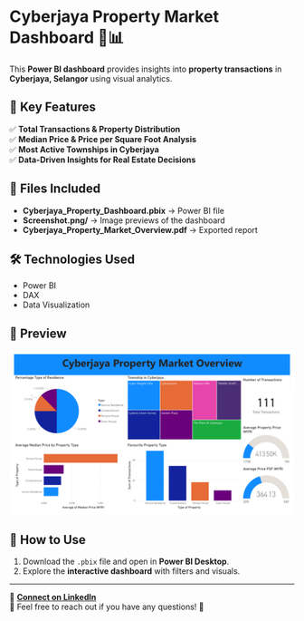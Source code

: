 # Cyberjaya Property Market Dashboard 🏡📊  

This **Power BI dashboard** provides insights into **property transactions** in **Cyberjaya, Selangor** using visual analytics.  

## 📌 Key Features  
✅ **Total Transactions & Property Distribution**  
✅ **Median Price & Price per Square Foot Analysis**  
✅ **Most Active Townships in Cyberjaya**  
✅ **Data-Driven Insights for Real Estate Decisions**  

## 📂 Files Included  
- **Cyberjaya_Property_Dashboard.pbix** → Power BI file  
- **Screenshot.png/** → Image previews of the dashboard  
- **Cyberjaya_Property_Market_Overview.pdf** → Exported report  

## 🛠 Technologies Used  
- Power BI  
- DAX  
- Data Visualization  

## 📸 Preview  
![Dashboard Screenshot](./Screenshot.png)  

## 🚀 How to Use  
1. Download the `.pbix` file and open in **Power BI Desktop**.  
2. Explore the **interactive dashboard** with filters and visuals.  

---

🔗 **[Connect on LinkedIn](https://www.linkedin.com/in/muhamad-afiq-firdaus-744623299/)**  
📩 Feel free to reach out if you have any questions! 🚀
